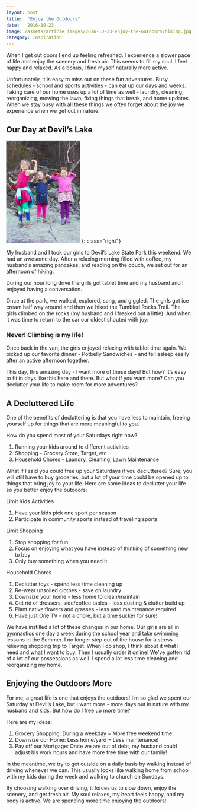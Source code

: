 ```yaml
---
layout: post
title:  "Enjoy the Outdoors"
date:   2016-10-23
image: /assets/article_images/2016-10-23-enjoy-the-outdoors/hiking.jpg
category: Inspiration
---
```


When I get out doors I end up feeling refreshed. I experience a slower pace of life and enjoy the scenery and fresh air. This seems to fill my soul. I feel happy and relaxed. As a bonus, I find myself naturally more active.

Unfortunately, it is easy to miss out on these fun adventures. Busy schedules - school and sports activities - can eat up our days and weeks. Taking care of our home uses up a lot of time as well - laundry, cleaning, reorganizing, mowing the lawn, fixing things that break, and home updates. When we stay busy with all these things we often forget about the joy we experience when we get out in nature.

## Our Day at Devil’s Lake

![Three girls standing on a rock, flexing their biceps](/assets/article_images/2016-10-23-enjoy-the-outdoors/muscles.jpg)
{: class="right"}

My husband and I took our girls to Devil’s Lake State Park this weekend. We had an awesome day. After a relaxing morning filled with coffee, my husband’s amazing pancakes, and reading on the couch, we set out for an afternoon of hiking.

During our hour long drive the girls got tablet time and my husband and I enjoyed having a conversation.

Once at the park, we walked, explored, sang, and giggled. The girls got ice cream half way around and then we hiked the Tumbled Rocks Trail. The girls climbed on the rocks (my husband and I freaked out a little). And when it was time to return to the car our oldest shouted with joy:

### Never! Climbing is my life!

Once back in the van, the girls enjoyed relaxing with tablet time again. We picked up our favorite dinner - Potbelly Sandwiches - and fell asleep easily after an active afternoon together.

This day, this amazing day - I want more of these days! But how? It’s easy to fit in days like this here and there. But what if you want more? Can you declutter your life to make room for more adventures?

## A Decluttered Life

One of the benefits of decluttering is that you have less to maintain, freeing yourself up for things that are more meaningful to you.

How do you spend most of your Saturdays right now?

1. Running your kids around to different activities
2. Shopping - Grocery Store, Target, etc
3. Household Chores - Laundry, Cleaning, Lawn Maintenance

What if I said you could free up your Saturdays if you decluttered? Sure, you will still have to buy groceries, but a lot of your time could be opened up to things that bring joy to your life. Here are some ideas to declutter your life so you better enjoy the outdoors:

Limit Kids Activities

1. Have your kids pick one sport per season
2. Participate in community sports instead of traveling sports

Limit Shopping

1. Stop shopping for fun
2. Focus on enjoying what you have instead of thinking of something new to buy
3. Only buy something when you need it

Household Chores

1. Declutter toys - spend less time cleaning up
2. Re-wear unsoiled clothes - save on laundry
3. Downsize your home - less home to clean/maintain
4. Get rid of dressers, side/coffee tables - less dusting & clutter build up
5. Plant native flowers and grasses - less yard maintenance required
6. Have just One TV - not a chore, but a time sucker for sure!

We have instilled a lot of these changes in our home. Our girls are all in gymnastics one day a week during the school year and take swimming lessons in the Summer. I no longer step out of the house for a stress relieving shopping trip to Target. When I do shop, I think about it what I need and what I want to buy. Then I usually order it online! We’ve gotten rid of a lot of our possessions as well. I spend a lot less time cleaning and reorganizing my home.

## Enjoying the Outdoors More

For me, a great life is one that enjoys the outdoors! I’m so glad we spent our Saturday at Devil’s Lake, but I want more - more days out in nature with my husband and kids. But how do I free up more time?

Here are my ideas:

1. Grocery Shopping: During a weekday = More free weekend time
2. Downsize our Home: Less home/yard = Less maintenance!
3. Pay off our Mortgage: Once we are out of debt, my husband could adjust his work hours and have more free time with our family!

In the meantime, we try to get outside on a daily basis by walking instead of driving whenever we can. This usually looks like walking home from school with my kids during the week and walking to church on Sundays.

By choosing walking over driving, it forces us to slow down, enjoy the scenery, and get fresh air. My soul relaxes, my heart feels happy, and my body is active. We are spending more time enjoying the outdoors!
